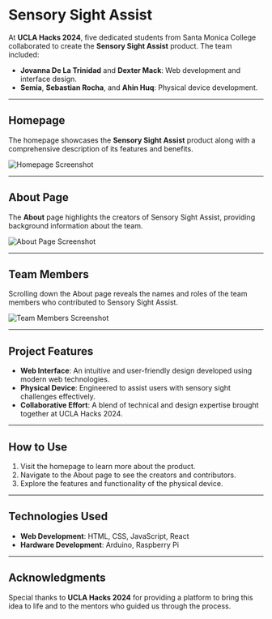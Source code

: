 # Sensory Sight Assist

At **UCLA Hacks 2024**, five dedicated students from Santa Monica College collaborated to create the **Sensory Sight Assist** product. The team included:

- **Jovanna De La Trinidad** and **Dexter Mack**: Web development and interface design.
- **Semia**, **Sebastian Rocha**, and **Ahin Huq**: Physical device development.

---

## Homepage

The homepage showcases the **Sensory Sight Assist** product along with a comprehensive description of its features and benefits.

![Homepage Screenshot](https://github.com/user-attachments/assets/aa8b5566-623a-49ea-9a88-aa49cc7f7a82)

---

## About Page

The **About** page highlights the creators of Sensory Sight Assist, providing background information about the team.

![About Page Screenshot](https://github.com/user-attachments/assets/c10d2b83-1ead-47ab-8762-5544804a6741)

---

## Team Members

Scrolling down the About page reveals the names and roles of the team members who contributed to Sensory Sight Assist.

![Team Members Screenshot](https://github.com/user-attachments/assets/78478d15-98e6-488d-bc4c-f9b4bcc68554)

---

## Project Features

- **Web Interface**: An intuitive and user-friendly design developed using modern web technologies.
- **Physical Device**: Engineered to assist users with sensory sight challenges effectively.
- **Collaborative Effort**: A blend of technical and design expertise brought together at UCLA Hacks 2024.

---

## How to Use

1. Visit the homepage to learn more about the product.
2. Navigate to the About page to see the creators and contributors.
3. Explore the features and functionality of the physical device.

---

## Technologies Used

- **Web Development**: HTML, CSS, JavaScript, React
- **Hardware Development**: Arduino, Raspberry Pi

---

## Acknowledgments

Special thanks to **UCLA Hacks 2024** for providing a platform to bring this idea to life and to the mentors who guided us through the process.
